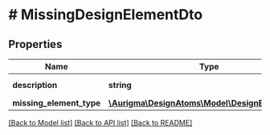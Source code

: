 # # MissingDesignElementDto

## Properties

Name | Type | Description | Notes
------------ | ------------- | ------------- | -------------
**description** | **string** | Problem description. | [optional]
**missing_element_type** | [**\Aurigma\DesignAtoms\Model\DesignElementType**](DesignElementType.md) |  | [optional]

[[Back to Model list]](../../README.md#models) [[Back to API list]](../../README.md#endpoints) [[Back to README]](../../README.md)
